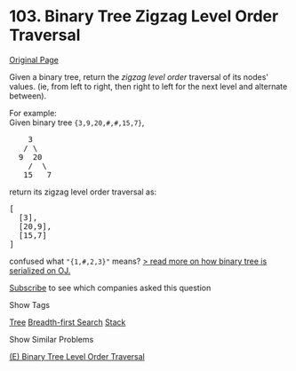 # 103. Binary Tree Zigzag Level Order Traversal

[Original Page](https://leetcode.com/problems/binary-tree-zigzag-level-order-traversal/)

Given a binary tree, return the _zigzag level order_ traversal of its nodes' values. (ie, from left to right, then right to left for the next level and alternate between).

For example:  
Given binary tree `{3,9,20,#,#,15,7}`,  

<pre>    3
   / \
  9  20
    /  \
   15   7
</pre>

return its zigzag level order traversal as:  

<pre>[
  [3],
  [20,9],
  [15,7]
]
</pre>

confused what `"{1,#,2,3}"` means? [> read more on how binary tree is serialized on OJ.](#)

<div class="spoilers" style="display: none;">  
**OJ's Binary Tree Serialization:**

The serialization of a binary tree follows a level order traversal, where '#' signifies a path terminator where no node exists below.

Here's an example:  

<pre>   1
  / \
 2   3
    /
   4
    \
     5
</pre>

The above binary tree is serialized as `"{1,2,3,#,#,4,#,#,5}"`.</div>

<div>

[Subscribe](/subscribe/) to see which companies asked this question

</div>

<div>

<div id="tags" class="btn btn-xs btn-warning">Show Tags</div>

<span class="hidebutton">[Tree](/tag/tree/) [Breadth-first Search](/tag/breadth-first-search/) [Stack](/tag/stack/)</span></div>

<div>

<div id="similar" class="btn btn-xs btn-warning">Show Similar Problems</div>

<span class="hidebutton">[(E) Binary Tree Level Order Traversal](/problems/binary-tree-level-order-traversal/)</span></div>
